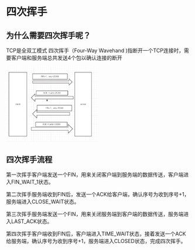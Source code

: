 # 四次挥手

## 为什么需要四次挥手呢？

TCP是全双工模式
四次挥手（Four-Way Wavehand )指断开一个TCP连接时，需要客户端和服务端总共发送4个包以确认连接的断开

<img src="../image/四次挥手.jpg" width="50%">

## 四次挥手流程

第一次挥手客户端发送一个FIN，用来关闭客户端到服务端的数据传送，客户端进入FlN_WAIT_1状态。

第二次挥手服务端收到FIN后，发送一个ACK给客户端，确认序号为收到序号+1，服务端进入CLOSE_WAIT状态。

第三次挥手服务端发送一个FIN，用来关闭服务端到客户端的数据传送，服务端进入LAST_ACK状态。

第四次挥手客户端收到FIN后，客户端进入TIME_WAIT状态，接着发送一个ACK给服务端，确认序号为收到序号+1，服务端进入CLOSED状态，完成四次挥手。
